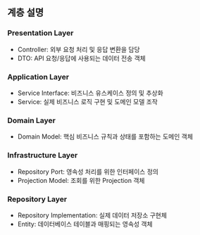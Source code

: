 ## 계층 설명

### Presentation Layer
- Controller: 외부 요청 처리 및 응답 변환을 담당
- DTO: API 요청/응답에 사용되는 데이터 전송 객체

### Application Layer
- Service Interface: 비즈니스 유스케이스 정의 및 추상화
- Service: 실제 비즈니스 로직 구현 및 도메인 모델 조작

### Domain Layer
- Domain Model: 핵심 비즈니스 규칙과 상태를 포함하는 도메인 객체

### Infrastructure Layer
- Repository Port: 영속성 처리를 위한 인터페이스 정의
- Projection Model: 조회를 위한 Projection 객체

### Repository Layer
- Repository Implementation: 실제 데이터 저장소 구현체
- Entity: 데이터베이스 테이블과 매핑되는 영속성 객체